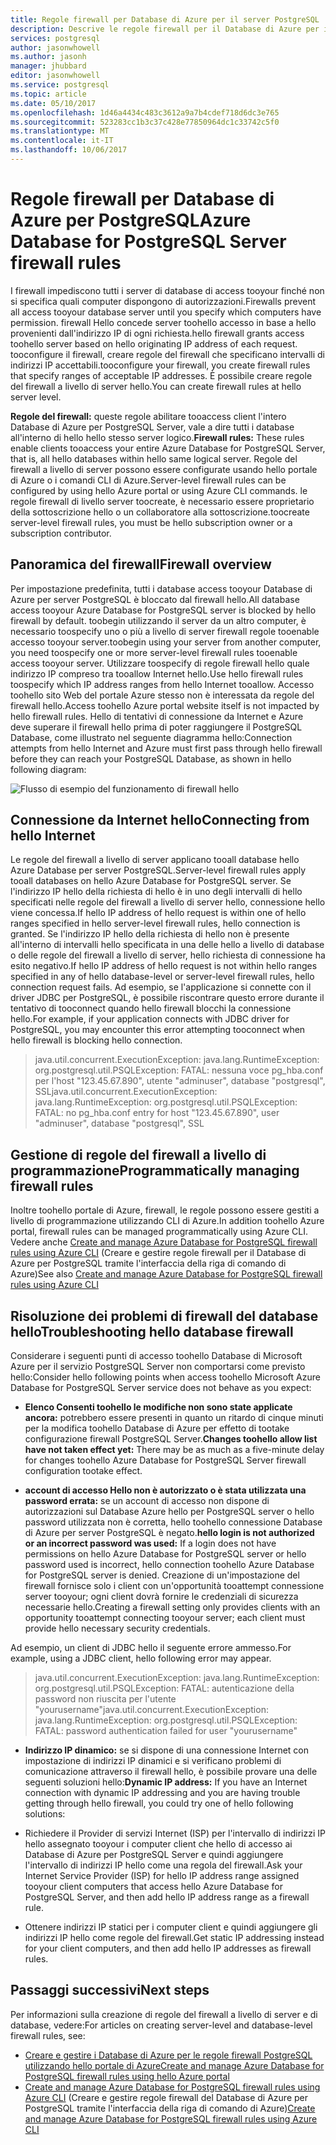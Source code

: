 ```yaml
---
title: Regole firewall per Database di Azure per il server PostgreSQL | Microsoft Docs
description: Descrive le regole firewall per il Database di Azure per il server PostgreSQL.
services: postgresql
author: jasonwhowell
ms.author: jasonh
manager: jhubbard
editor: jasonwhowell
ms.service: postgresql
ms.topic: article
ms.date: 05/10/2017
ms.openlocfilehash: 1d46a4434c483c3612a9a7b4cdef718d6dc3e765
ms.sourcegitcommit: 523283cc1b3c37c428e77850964dc1c33742c5f0
ms.translationtype: MT
ms.contentlocale: it-IT
ms.lasthandoff: 10/06/2017
---
```

# <a name="azure-database-for-postgresql-server-firewall-rules"></a><span data-ttu-id="8125a-103">Regole firewall per Database di Azure per PostgreSQL</span><span class="sxs-lookup"><span data-stu-id="8125a-103">Azure Database for PostgreSQL Server firewall rules</span></span>
<span data-ttu-id="8125a-104">I firewall impediscono tutti i server di database di access tooyour finché non si specifica quali computer dispongono di autorizzazioni.</span><span class="sxs-lookup"><span data-stu-id="8125a-104">Firewalls prevent all access tooyour database server until you specify which computers have permission.</span></span> <span data-ttu-id="8125a-105">firewall Hello concede server toohello accesso in base a hello provenienti dall'indirizzo IP di ogni richiesta.</span><span class="sxs-lookup"><span data-stu-id="8125a-105">hello firewall grants access toohello server based on hello originating IP address of each request.</span></span>
<span data-ttu-id="8125a-106">tooconfigure il firewall, creare regole del firewall che specificano intervalli di indirizzi IP accettabili.</span><span class="sxs-lookup"><span data-stu-id="8125a-106">tooconfigure your firewall, you create firewall rules that specify ranges of acceptable IP addresses.</span></span> <span data-ttu-id="8125a-107">È possibile creare regole del firewall a livello di server hello.</span><span class="sxs-lookup"><span data-stu-id="8125a-107">You can create firewall rules at hello server level.</span></span>

<span data-ttu-id="8125a-108">**Regole del firewall:** queste regole abilitare tooaccess client l'intero Database di Azure per PostgreSQL Server, vale a dire tutti i database all'interno di hello hello stesso server logico.</span><span class="sxs-lookup"><span data-stu-id="8125a-108">**Firewall rules:** These rules enable clients tooaccess your entire Azure Database for PostgreSQL Server, that is, all hello databases within hello same logical server.</span></span> <span data-ttu-id="8125a-109">Regole del firewall a livello di server possono essere configurate usando hello portale di Azure o i comandi CLI di Azure.</span><span class="sxs-lookup"><span data-stu-id="8125a-109">Server-level firewall rules can be configured by using hello Azure portal or using Azure CLI commands.</span></span> <span data-ttu-id="8125a-110">le regole firewall di livello server toocreate, è necessario essere proprietario della sottoscrizione hello o un collaboratore alla sottoscrizione.</span><span class="sxs-lookup"><span data-stu-id="8125a-110">toocreate server-level firewall rules, you must be hello subscription owner or a subscription contributor.</span></span>

## <a name="firewall-overview"></a><span data-ttu-id="8125a-111">Panoramica del firewall</span><span class="sxs-lookup"><span data-stu-id="8125a-111">Firewall overview</span></span>
<span data-ttu-id="8125a-112">Per impostazione predefinita, tutti i database access tooyour Database di Azure per server PostgreSQL è bloccato dal firewall hello.</span><span class="sxs-lookup"><span data-stu-id="8125a-112">All database access tooyour Azure Database for PostgreSQL server is blocked by hello firewall by default.</span></span> <span data-ttu-id="8125a-113">toobegin utilizzando il server da un altro computer, è necessario toospecify uno o più a livello di server firewall regole tooenable accesso tooyour server.</span><span class="sxs-lookup"><span data-stu-id="8125a-113">toobegin using your server from another computer, you need toospecify one or more server-level firewall rules tooenable access tooyour server.</span></span> <span data-ttu-id="8125a-114">Utilizzare toospecify di regole firewall hello quale indirizzo IP compreso tra tooallow Internet hello.</span><span class="sxs-lookup"><span data-stu-id="8125a-114">Use hello firewall rules toospecify which IP address ranges from hello Internet tooallow.</span></span> <span data-ttu-id="8125a-115">Accesso toohello sito Web del portale Azure stesso non è interessata da regole del firewall hello.</span><span class="sxs-lookup"><span data-stu-id="8125a-115">Access toohello Azure portal website itself is not impacted by hello firewall rules.</span></span>
<span data-ttu-id="8125a-116">Hello di tentativi di connessione da Internet e Azure deve superare il firewall hello prima di poter raggiungere il PostgreSQL Database, come illustrato nel seguente diagramma hello:</span><span class="sxs-lookup"><span data-stu-id="8125a-116">Connection attempts from hello Internet and Azure must first pass through hello firewall before they can reach your PostgreSQL Database, as shown in hello following diagram:</span></span>

![Flusso di esempio del funzionamento di firewall hello](media/concepts-firewall-rules/1-firewall-concept.png)

## <a name="connecting-from-hello-internet"></a><span data-ttu-id="8125a-118">Connessione da Internet hello</span><span class="sxs-lookup"><span data-stu-id="8125a-118">Connecting from hello Internet</span></span>
<span data-ttu-id="8125a-119">Le regole del firewall a livello di server applicano tooall database hello Azure Database per server PostgreSQL.</span><span class="sxs-lookup"><span data-stu-id="8125a-119">Server-level firewall rules apply tooall databases on hello Azure Database for PostgreSQL server.</span></span> <span data-ttu-id="8125a-120">Se l'indirizzo IP hello della richiesta di hello è in uno degli intervalli di hello specificati nelle regole del firewall a livello di server hello, connessione hello viene concessa.</span><span class="sxs-lookup"><span data-stu-id="8125a-120">If hello IP address of hello request is within one of hello ranges specified in hello server-level firewall rules, hello connection is granted.</span></span>
<span data-ttu-id="8125a-121">Se l'indirizzo IP hello della richiesta di hello non è presente all'interno di intervalli hello specificata in una delle hello a livello di database o delle regole del firewall a livello di server, hello richiesta di connessione ha esito negativo.</span><span class="sxs-lookup"><span data-stu-id="8125a-121">If hello IP address of hello request is not within hello ranges specified in any of hello database-level or server-level firewall rules, hello connection request fails.</span></span>
<span data-ttu-id="8125a-122">Ad esempio, se l'applicazione si connette con il driver JDBC per PostgreSQL, è possibile riscontrare questo errore durante il tentativo di tooconnect quando hello firewall blocchi la connessione hello.</span><span class="sxs-lookup"><span data-stu-id="8125a-122">For example, if your application connects with JDBC driver for PostgreSQL, you may encounter this error attempting tooconnect when hello firewall is blocking hello connection.</span></span>
> <span data-ttu-id="8125a-123">java.util.concurrent.ExecutionException: java.lang.RuntimeException: org.postgresql.util.PSQLException: FATAL: nessuna voce pg\_hba.conf per l'host "123.45.67.890", utente "adminuser", database "postgresql", SSL</span><span class="sxs-lookup"><span data-stu-id="8125a-123">java.util.concurrent.ExecutionException: java.lang.RuntimeException: org.postgresql.util.PSQLException: FATAL: no pg\_hba.conf entry for host "123.45.67.890", user "adminuser", database "postgresql", SSL</span></span>

## <a name="programmatically-managing-firewall-rules"></a><span data-ttu-id="8125a-124">Gestione di regole del firewall a livello di programmazione</span><span class="sxs-lookup"><span data-stu-id="8125a-124">Programmatically managing firewall rules</span></span>
<span data-ttu-id="8125a-125">Inoltre toohello portale di Azure, firewall, le regole possono essere gestiti a livello di programmazione utilizzando CLI di Azure.</span><span class="sxs-lookup"><span data-stu-id="8125a-125">In addition toohello Azure portal, firewall rules can be managed programmatically using Azure CLI.</span></span>
<span data-ttu-id="8125a-126">Vedere anche [Create and manage Azure Database for PostgreSQL firewall rules using Azure CLI](howto-manage-firewall-using-cli.md) (Creare e gestire regole firewall per il Database di Azure per PostgreSQL tramite l'interfaccia della riga di comando di Azure)</span><span class="sxs-lookup"><span data-stu-id="8125a-126">See also [Create and manage Azure Database for PostgreSQL firewall rules using Azure CLI](howto-manage-firewall-using-cli.md)</span></span>

## <a name="troubleshooting-hello-database-firewall"></a><span data-ttu-id="8125a-127">Risoluzione dei problemi di firewall del database hello</span><span class="sxs-lookup"><span data-stu-id="8125a-127">Troubleshooting hello database firewall</span></span>
<span data-ttu-id="8125a-128">Considerare i seguenti punti di accesso toohello Database di Microsoft Azure per il servizio PostgreSQL Server non comportarsi come previsto hello:</span><span class="sxs-lookup"><span data-stu-id="8125a-128">Consider hello following points when access toohello Microsoft Azure Database for PostgreSQL Server service does not behave as you expect:</span></span>

* <span data-ttu-id="8125a-129">**Elenco Consenti toohello le modifiche non sono state applicate ancora:** potrebbero essere presenti in quanto un ritardo di cinque minuti per la modifica toohello Database di Azure per effetto di tootake configurazione firewall PostgreSQL Server.</span><span class="sxs-lookup"><span data-stu-id="8125a-129">**Changes toohello allow list have not taken effect yet:** There may be as much as a five-minute delay for changes toohello Azure Database for PostgreSQL Server firewall configuration tootake effect.</span></span>

* <span data-ttu-id="8125a-130">**account di accesso Hello non è autorizzato o è stata utilizzata una password errata:** se un account di accesso non dispone di autorizzazioni sul Database Azure hello per PostgreSQL server o hello password utilizzata non è corretta, hello toohello connessione Database di Azure per server PostgreSQL è negato.</span><span class="sxs-lookup"><span data-stu-id="8125a-130">**hello login is not authorized or an incorrect password was used:** If a login does not have permissions on hello Azure Database for PostgreSQL server or hello password used is incorrect, hello connection toohello Azure Database for PostgreSQL server is denied.</span></span> <span data-ttu-id="8125a-131">Creazione di un'impostazione del firewall fornisce solo i client con un'opportunità tooattempt connessione server tooyour; ogni client dovrà fornire le credenziali di sicurezza necessarie hello.</span><span class="sxs-lookup"><span data-stu-id="8125a-131">Creating a firewall setting only provides clients with an opportunity tooattempt connecting tooyour server; each client must provide hello necessary security credentials.</span></span>

<span data-ttu-id="8125a-132">Ad esempio, un client di JDBC hello il seguente errore ammesso.</span><span class="sxs-lookup"><span data-stu-id="8125a-132">For example, using a JDBC client, hello following error may appear.</span></span>
> <span data-ttu-id="8125a-133">java.util.concurrent.ExecutionException: java.lang.RuntimeException: org.postgresql.util.PSQLException: FATAL: autenticazione della password non riuscita per l'utente "yourusername"</span><span class="sxs-lookup"><span data-stu-id="8125a-133">java.util.concurrent.ExecutionException: java.lang.RuntimeException: org.postgresql.util.PSQLException: FATAL: password authentication failed for user "yourusername"</span></span>

* <span data-ttu-id="8125a-134">**Indirizzo IP dinamico:** se si dispone di una connessione Internet con impostazione di indirizzi IP dinamici e si verificano problemi di comunicazione attraverso il firewall hello, è possibile provare una delle seguenti soluzioni hello:</span><span class="sxs-lookup"><span data-stu-id="8125a-134">**Dynamic IP address:** If you have an Internet connection with dynamic IP addressing and you are having trouble getting through hello firewall, you could try one of hello following solutions:</span></span>

* <span data-ttu-id="8125a-135">Richiedere il Provider di servizi Internet (ISP) per l'intervallo di indirizzi IP hello assegnato tooyour i computer client che hello di accesso ai Database di Azure per PostgreSQL Server e quindi aggiungere l'intervallo di indirizzi IP hello come una regola del firewall.</span><span class="sxs-lookup"><span data-stu-id="8125a-135">Ask your Internet Service Provider (ISP) for hello IP address range assigned tooyour client computers that access hello Azure Database for PostgreSQL Server, and then add hello IP address range as a firewall rule.</span></span>

* <span data-ttu-id="8125a-136">Ottenere indirizzi IP statici per i computer client e quindi aggiungere gli indirizzi IP hello come regole del firewall.</span><span class="sxs-lookup"><span data-stu-id="8125a-136">Get static IP addressing instead for your client computers, and then add hello IP addresses as firewall rules.</span></span>

## <a name="next-steps"></a><span data-ttu-id="8125a-137">Passaggi successivi</span><span class="sxs-lookup"><span data-stu-id="8125a-137">Next steps</span></span>
<span data-ttu-id="8125a-138">Per informazioni sulla creazione di regole del firewall a livello di server e di database, vedere:</span><span class="sxs-lookup"><span data-stu-id="8125a-138">For articles on creating server-level and database-level firewall rules, see:</span></span>
* [<span data-ttu-id="8125a-139">Creare e gestire i Database di Azure per le regole firewall PostgreSQL utilizzando hello portale di Azure</span><span class="sxs-lookup"><span data-stu-id="8125a-139">Create and manage Azure Database for PostgreSQL firewall rules using hello Azure portal</span></span>](howto-manage-firewall-using-portal.md)
* <span data-ttu-id="8125a-140">[Create and manage Azure Database for PostgreSQL firewall rules using Azure CLI](howto-manage-firewall-using-cli.md) (Creare e gestire regole firewall del Database di Azure per PostgreSQL tramite l'interfaccia della riga di comando di Azure)</span><span class="sxs-lookup"><span data-stu-id="8125a-140">[Create and manage Azure Database for PostgreSQL firewall rules using Azure CLI](howto-manage-firewall-using-cli.md)</span></span>